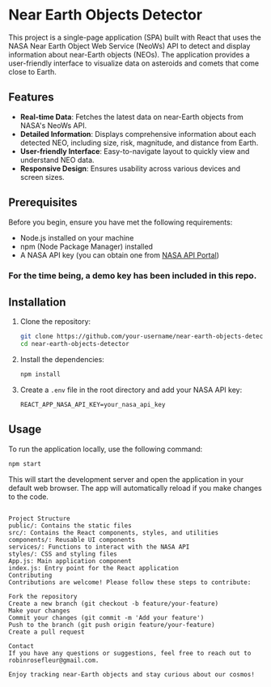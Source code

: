 # Near Earth Objects Detector

This project is a single-page application (SPA) built with React that uses the NASA Near Earth Object Web Service (NeoWs) API to detect and display information about near-Earth objects (NEOs). The application provides a user-friendly interface to visualize data on asteroids and comets that come close to Earth.

## Features

- **Real-time Data**: Fetches the latest data on near-Earth objects from NASA's NeoWs API.
- **Detailed Information**: Displays comprehensive information about each detected NEO, including size, risk, magnitude, and distance from Earth.
- **User-friendly Interface**: Easy-to-navigate layout to quickly view and understand NEO data.
- **Responsive Design**: Ensures usability across various devices and screen sizes.


## Prerequisites

Before you begin, ensure you have met the following requirements:

- Node.js installed on your machine
- npm (Node Package Manager) installed
- A NASA API key (you can obtain one from [NASA API Portal](https://api.nasa.gov/))
### For the time being, a demo key has been included in this repo.

## Installation

1. Clone the repository:
    ```bash
    git clone https://github.com/your-username/near-earth-objects-detector.git
    cd near-earth-objects-detector
    ```

2. Install the dependencies:
    ```bash
    npm install
    ```

3. Create a `.env` file in the root directory and add your NASA API key:
    ```env
    REACT_APP_NASA_API_KEY=your_nasa_api_key
    ```

## Usage

To run the application locally, use the following command:
```bash
npm start
```

This will start the development server and open the application in your default web browser. The app will automatically reload if you make changes to the code.
```

Project Structure
public/: Contains the static files
src/: Contains the React components, styles, and utilities
components/: Reusable UI components
services/: Functions to interact with the NASA API
styles/: CSS and styling files
App.js: Main application component
index.js: Entry point for the React application
Contributing
Contributions are welcome! Please follow these steps to contribute:

Fork the repository
Create a new branch (git checkout -b feature/your-feature)
Make your changes
Commit your changes (git commit -m 'Add your feature')
Push to the branch (git push origin feature/your-feature)
Create a pull request

Contact
If you have any questions or suggestions, feel free to reach out to robinrosefleur@gmail.com.

Enjoy tracking near-Earth objects and stay curious about our cosmos!